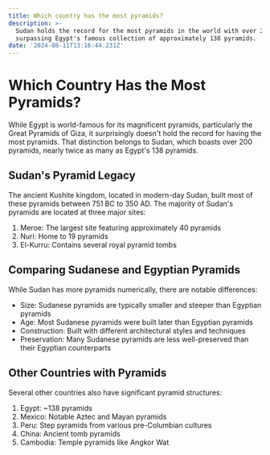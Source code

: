 ```yaml
---
title: Which country has the most pyramids?
description: >-
  Sudan holds the record for the most pyramids in the world with over 200 ancient pyramids, 
  surpassing Egypt's famous collection of approximately 138 pyramids.
date: '2024-08-11T13:16:44.231Z'
---
```

# Which Country Has the Most Pyramids?

While Egypt is world-famous for its magnificent pyramids, particularly the Great Pyramids of Giza, it surprisingly doesn't hold the record for having the most pyramids. That distinction belongs to Sudan, which boasts over 200 pyramids, nearly twice as many as Egypt's 138 pyramids.

## Sudan's Pyramid Legacy

The ancient Kushite kingdom, located in modern-day Sudan, built most of these pyramids between 751 BC to 350 AD. The majority of Sudan's pyramids are located at three major sites:

1. Meroe: The largest site featuring approximately 40 pyramids
2. Nuri: Home to 19 pyramids
3. El-Kurru: Contains several royal pyramid tombs

## Comparing Sudanese and Egyptian Pyramids

While Sudan has more pyramids numerically, there are notable differences:

- Size: Sudanese pyramids are typically smaller and steeper than Egyptian pyramids
- Age: Most Sudanese pyramids were built later than Egyptian pyramids
- Construction: Built with different architectural styles and techniques
- Preservation: Many Sudanese pyramids are less well-preserved than their Egyptian counterparts

## Other Countries with Pyramids

Several other countries also have significant pyramid structures:

1. Egypt: ~138 pyramids
2. Mexico: Notable Aztec and Mayan pyramids
3. Peru: Step pyramids from various pre-Columbian cultures
4. China: Ancient tomb pyramids
5. Cambodia: Temple pyramids like Angkor Wat
